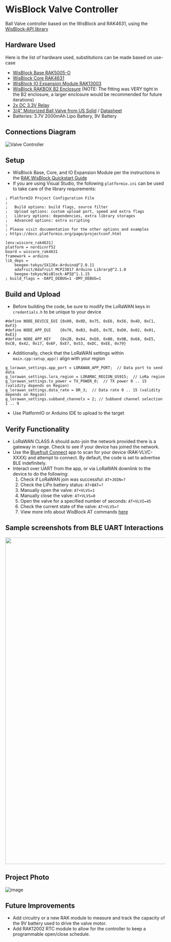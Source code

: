 # WisBlock Valve Controller
Ball Valve controller based on the WisBlock and RAK4631, using the [WisBlock-API library](https://github.com/beegee-tokyo/WisBlock-API)

## Hardware Used
Here is the list of hardware used, substitutions can be made based on use-case
- [WisBlock Base RAK5005-O](https://docs.rakwireless.com/Product-Categories/WisBlock/RAK5005-O/Datasheet/)
- [WisBlock Core RAK4631](https://docs.rakwireless.com/Product-Categories/WisBlock/RAK4631/Datasheet/)
- [WisBlock IO Expansion Module RAK13003](https://docs.rakwireless.com/Product-Categories/WisBlock/RAK13003/Datasheet/)
- [WisBlock RAKBOX B2 Enclosure](https://docs.rakwireless.com/Product-Categories/Accessories/RAKBox-B2/Datasheet/) (NOTE: The fitting was VERY tight in the B2 enclosure, a larger enclosure would be recommended for future iterations)
- [2x DC 3.3V Relay](https://www.amazon.com/Channel-Optocoupler-Isolated-Control-Arduino/dp/B07XGZSYJV)
- [3/4" Motorized Ball Valve from US Solid](https://www.amazon.com/dp/B06XRJF4JG) / [Datasheet](https://m.media-amazon.com/images/I/81iA78dQJbL.pdf)
- Batteries: 3.7V 2000mAh Lipo Battery, 9V Battery

## Connections Diagram
![Valve Controller](https://user-images.githubusercontent.com/8965585/171214857-dc32ca38-134b-44fb-b66c-85cc1378d578.jpg)

## Setup
- WisBlock Base, Core, and IO Expansion Module per the instructions in the [RAK WisBlock Quickstart Guide](https://docs.rakwireless.com/Product-Categories/WisBlock/RAK4631/Quickstart/)
- If you are using Visual Studio, the following `platformio.ini` can be used to take care of the library requirements:
```
; PlatformIO Project Configuration File
;
;   Build options: build flags, source filter
;   Upload options: custom upload port, speed and extra flags
;   Library options: dependencies, extra library storages
;   Advanced options: extra scripting
;
; Please visit documentation for the other options and examples
; https://docs.platformio.org/page/projectconf.html

[env:wiscore_rak4631]
platform = nordicnrf52
board = wiscore_rak4631
framework = arduino
lib_deps = 
	beegee-tokyo/SX126x-Arduino@^2.0.11
	adafruit/Adafruit MCP23017 Arduino Library@^2.1.0
	beegee-tokyo/WisBlock-API@^1.1.15
; build_flags = -DAPI_DEBUG=1 -DMY_DEBUG=1
```

## Build and Upload
- Before building the code, be sure to modify the LoRaWAN keys in `credentials.h` to be unique to your device
```
#define NODE_DEVICE_EUI {0x00, 0x0D, 0x75, 0xE6, 0x56, 0x4D, 0xC1, 0xF3}
#define NODE_APP_EUI    {0x70, 0xB3, 0xD5, 0x7E, 0xD0, 0x02, 0x01, 0xE1}
#define NODE_APP_KEY    {0x2B, 0x84, 0xE0, 0xB0, 0x9B, 0x68, 0xE5, 0xCB, 0x42, 0x17, 0x6F, 0xE7, 0x53, 0xDC, 0xEE, 0x79}
```
- Additionally, check that the LoRaWAN settings within `main.cpp:setup_app()` align with your region
```
g_lorawan_settings.app_port = LORAWAN_APP_PORT;  // Data port to send data
g_lorawan_settings.lora_region = LORAMAC_REGION_US915;  // LoRa region
g_lorawan_settings.tx_power = TX_POWER_0;  // TX power 0 .. 15 (validity depends on Region)
g_lorawan_settings.data_rate = DR_3;  // Data rate 0 .. 15 (validity depends on Region)
g_lorawan_settings.subband_channels = 2; // Subband channel selection 1 .. 9
```
- Use PlatformIO or Arduino IDE to upload to the target

## Verify Functionality
- LoRaWAN CLASS A should auto-join the network provided there is a gateway in range. Check to see if your device has joined the network. 
- Use the [Bluefruit Connect](https://apps.apple.com/us/app/bluefruit-connect/id830125974) app to scan for your device (RAK-VLVC-XXXX) and attempt to connect. By default, the code is set to advertise BLE indefinitely.
- Interact over UART from the app, or via LoRaWAN downlink to the device to do the following:
  1. Check if LoRaWAN join was successful: `AT+JOIN=?`
  2. Check the LiPo battery status: `AT+BAT=?`
  3. Manually open the valve: `AT+VLVS=1`
  4. Manually close the valve: `AT+VLVS=0`
  5. Open the valve for a specified number of seconds: `AT+VLVI=45`
  6. Check the current state of the valve: `AT+VLVS=?`
  7. View more info about WisBlock AT commands [here](https://github.com/beegee-tokyo/WisBlock-API/blob/main/AT-Commands.md)

## Sample screenshots from BLE UART Interactions
<img src="https://user-images.githubusercontent.com/8965585/171219798-5b4922c7-e3e6-4572-bb4c-408c106a84ad.png" height=1024 width=512>

## Project Photo
![image](https://user-images.githubusercontent.com/8965585/171220811-22b14be2-dafe-4aa6-9f13-93ed6002d2fa.png)

## Future Improvements
- Add circuitry or a new RAK module to measure and track the capacity of the 9V battery used to drive the valve motor.
- Add RAK12002 RTC module to allow for the controller to keep a programmable open/close schedule.




 
 

